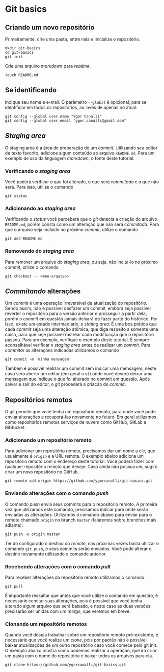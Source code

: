 # Git basics

## Criando um novo repositório

Primeiramente, crie uma pasta, entre nela e inicialize o repositório.

```
mkdir git-basics
cd git-basics
git init
```
Crie uma arquivo *markdown* para *readme*.

`touch README.md`

## Se identificando

Indique seu nome e e-mail. O parâmetro `--global` é opicional, para se identificar em todos os repositórios, ao invés de apenas no atual.

```
git config --global user.name "Ygor Canalli"
git config --global user.email "ygor.canalli@gmail.com"
```
## *Staging area*

O staging area é a área de preparação de um *commit*. Utilizando seu editor de texto favorito, adicione algum conteúdo ao arquivo `README.md`. Para um exemplo de uso da linguagem *markdown*, o fonte deste tutorial.

### Verificando o *staging area*

Você poderá verificar o que foi alterado, o que será *commitado* e o que não será. Para isso, utilize o comando

```
git status
```

### Adicionando ao *staging area*

Verificando o *status* você perceberá que o *git* detecta a criação do arquivo `README.md`, porém consta como um alteração que não será *commitada*. Para que o arquivo seja incluído no próximo *commit*, utilize o comando

```
git add README.md
```

### Removendo do *staging area*

Para remover um arquivo do *staging area*, ou seja, não incluí-lo no próximo *commit*, utilize o comando

```
git checkout -- <meu-arquivo>
```

## *Commitando* alterações

Um *commit* é uma operação irreversível de atualização do repositório. Sendo assim, não é possível desfazer um commit, embora seja possível reverter o repositório para a versão anterior e prosseguir a partir dela, porém o *commit* em questão jamais deixará de fazer parte do histórico. Por isso, existe um estado intermediário, o *stating area*. É uma boa prática que cada *commit* seja uma alteração atômica, que diga respeito a somente uma coisa, para que seje possível rastrear cada modificação que o repositório passou. Para um exemplo, verifique o exemplo deste tutorial. É sempre aconselhável verificar o *staging area* antes de realizar um *commit*. Para *commitar* as alterações indicadas utilizamos o comando

```
git commit -m 'minha mensagem'
```

Também é possível realizar um commit sem indicar uma mensagem, neste caso será aberto um editor (em geral o `vi`) onde você deverá deixar uma mensagem que indique o que foi alterado no commit em questão. Após salvar e sair do editor, o git procederá à criação do *commit*.

## Repositórios remotos

O git permite que você tenha um repositório remoto, para onde você pode enviar alterações e recuperá-las novamente no futuro. Em geral utilizamos como repositórios remotos serviços de nuvem como GitHub, GitLab e BitBucket.

### Adicionando um repositório remoto

Para adicionar um repositório remoto, precisamos dar um nome a ele, que usualmente é `origin` e a URL remota. O exemplo abaixo adiciona um repositório remoto com o endereço deste tutorial. Você poderá fazer com qualquer repositório remoto que deseje. Caso ainda não possua um, sugiro criar um novo repositório no GitHub.

```
git remote add origin https://github.com/ygorcanalli/git-basics.git

```

### Enviando alterações com o comando _push_

O comando _push_ envia seus commits para o repositório remoto. A primeira vez que utilizamos este comando, precisamos indicar para onde serão enviadas as alterações. Utilizamos o comando abaixo para enviar para o remote chamado `origin` no branch `master` (falaremos sobre branches mais adiante):

```
git push -u origin master
```

Tendo configurado o destino do _remote_, nas próximas vezes basta utilizar o comando `git push`, e seus commits serão enviados. Você pode alterar o destino novamente utilizando o comando anterior.


### Recebendo alterações com o comando _pull_

Para receber alterações do repositório remoto utilizamos o comando

```
git pull
```

É importante ressaltar que antes que você utilize o comando em questão, é necessário comitar suas alterações, pois é possível que você tenha alterado algum arquivo que será baixado, e neste caso as duas versões precisarão ser unidas com um _merge_, que veremos em breve.

### Clonando um repositório remotos

Quando você deseja trabalhar sobre um repositório remoto pré-existente, é necessário que você realize um _clone_, pois por padrão não é possível baixar atualizações de um outro repositório caso você comece pelo git init. O exemplo abaixo mostra como podemos realizar a operação, que irá criar um pasta com o nome do repositório e baixar todos os arquivos para ela.

```
git clone https://github.com/ygorcanalli/git-basics.git
```
